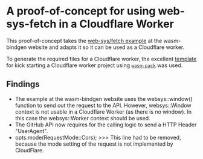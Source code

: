 # A proof-of-concept for using web-sys-fetch in a Cloudflare Worker

This proof-of-concept takes the [web-sys/fetch example](https://rustwasm.github.io/docs/wasm-bindgen/examples/fetch.html) at the wasm-bindgen website and adapts it so it can be used as a Cloudflare worker.

To generate the required files for a Cloudflare worker, the excellent [template](https://github.com/cloudflare/rustwasm-worker-template) for kick starting a Cloudflare worker project using
[`wasm-pack`](https://github.com/rustwasm/wasm-pack) was used.

## Findings

- The example at the wasm-bindgen website uses the websys::window() function to send out the request to the API. However, websys::Window context is not usable in a Cloudflare Worker (as there is no window). In this case the websys::Worker context should be used.
- The GitHub API now requires for the calling logic to send a HTTP Header "UserAgent".
- opts.mode(RequestMode::Cors); >>> This line had to be removed, because the mode setting of the request is not implemented by CloudFlare.
